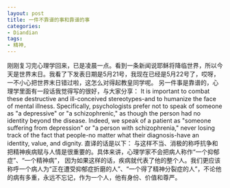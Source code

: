 ```yaml
---
layout: post
title: 一件不靠谱的事和靠谱的事
categories:
- Diandian
tags:
- 精神, 
---
```

刚刚复习完心理学回来，已是凌晨一点。看到一条新闻说耶稣将降临世界，所以今天是世界末日。我看了下发表日期是5月21号，我现在已经是5月22号了，哎呀，一不小心把世界末日错过啦，这怎么对得起教皇同学呢。 另一件事是靠谱的，心理学里面有一段话我觉得写的很好，与大家分享： It is important to combat these destructive and ill-conceived stereotypes-and to humanize the face of mental illness. Specifically, psychologists prefer not to speak of someone as "a depressive" or "a schizophrenic," as though the person had no identity beyond the disease. Indeed, we speak of a patient as "someone suffering from depression" or "a person with schizophrenia," never losing track of the fact that people-no matter what their diagnosis-have an identity, value, and dignity. 直译的话是以下： 与这样不当、消极的称呼抗争和把精神疾病赋与人情是很重要的。具体来讲，心理学家不会把病人称作“一个抑郁症”、“一个精神病”， 因为如果这样的话，疾病就代表了他的整个人。我们更应该称呼一个病人为“正在遭受抑郁症折磨的人”、“一个得了精神分裂症的人”，不论他的病有多重，永远不忘记，作为一个人，他有身份、价值和尊严。